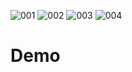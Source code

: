 ![001](https://user-images.githubusercontent.com/59158997/179406471-50208b4a-2f8e-47db-b318-cefc96ac97d1.png)
![002](https://user-images.githubusercontent.com/59158997/179406817-7c2a785d-5cfd-49ff-afe3-30f97b0b038c.png)
![003](https://user-images.githubusercontent.com/59158997/179407158-7ad8db3e-938f-4b63-99bb-961c7ca89908.png)
![004](https://user-images.githubusercontent.com/59158997/179407573-9274ee8e-1982-4455-91c4-e5157d077944.png)
# Demo

